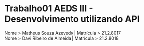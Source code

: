# Trabalho01 AEDS III - Desenvolvimento utilizando API

Nome > Matheus Souza Azevedo      |    Matrícula > 21.2.8017 <br>
Nome > Davi Ribeiro de Almeida    |    Matrícula > 21.2.8018
